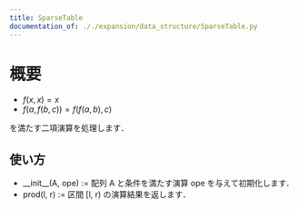 ```yaml
---
title: SparseTable
documentation_of: ././expansion/data_structure/SparseTable.py
---
```


# 概要
- $f(x, x) = x$
- $f(a, f(b, c)) = f(f(a, b), c)$

を満たす二項演算を処理します．

## 使い方
- \_\_init\_\_(A, ope) := 配列 A と条件を満たす演算 ope を与えて初期化します．
- prod(l, r) := 区間 [l, r) の演算結果を返します．
